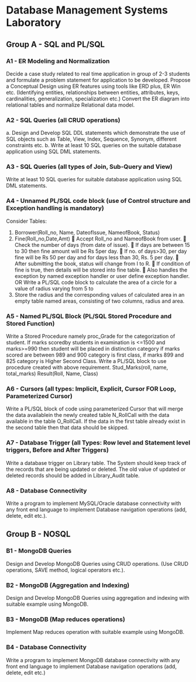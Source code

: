 # Database Management Systems Laboratory

## Group A - SQL and PL/SQL

### A1 - ER Modeling and Normalization
Decide a case study related to real time application in group of 2-3 students and formulate a
problem statement for application to be developed. Propose a Conceptual Design using ER
features using tools like ERD plus, ER Win etc. (Identifying entities, relationships between
entities, attributes, keys, cardinalities, generalization, specialization etc.) Convert the ER diagram
into relational tables and normalize Relational data model.

### A2 - SQL Queries (all CRUD operations)
a. Design and Develop SQL DDL statements which demonstrate the use of SQL objects such
as Table, View, Index, Sequence, Synonym, different constraints etc.
b. Write at least 10 SQL queries on the suitable database application using SQL DML
statements.

### A3 - SQL Queries (all types of Join, Sub-Query and View)
Write at least 10 SQL queries for suitable database application using SQL DML statements.

### A4 - Unnamed PL/SQL code block (use of Control structure and Exception handling is mandatory)
Consider Tables:
1. Borrower(Roll_no, Name, DateofIssue, NameofBook, Status)
2. Fine(Roll_no,Date,Amt)
 Accept Roll_no and NameofBook from user.
 Check the number of days (from date of issue).
 If days are between 15 to 30 then fine amount will be Rs 5per day.
 If no. of days>30, per day fine will be Rs 50 per day and for days less than 30, Rs. 5 per
day.
 After submitting the book, status will change from I to R.
 If condition of fine is true, then details will be stored into fine table.
 Also handles the exception by named exception handler or user define exception handler.
OR
Write a PL/SQL code block to calculate the area of a circle for a value of radius varying from 5 to
9. Store the radius and the corresponding values of calculated area in an empty table named areas,
consisting of two columns, radius and area.

### A5 - Named PL/SQL Block (PL/SQL Stored Procedure and Stored Function)
Write a Stored Procedure namely proc_Grade for the categorization of student. If marks scoredby
students in examination is <=1500 and marks>=990 then student will be placed in distinction
category if marks scored are between 989 and 900 category is first class, if marks 899 and 825
category is Higher Second Class.
Write a PL/SQL block to use procedure created with above requirement.
Stud_Marks(roll, name, total_marks) Result(Roll, Name, Class)

### A6 - Cursors (all types: Implicit, Explicit, Cursor FOR Loop, Parameterized Cursor)
Write a PL/SQL block of code using parameterized Cursor that will merge the data availablein
the newly created table N_RollCall with the data available in the table O_RollCall. If the data in
the first table already exist in the second table then that data should be skipped.

### A7 - Database Trigger (all Types: Row level and Statement level triggers, Before and After Triggers)
Write a database trigger on Library table. The System should keep track of the records that are
being updated or deleted. The old value of updated or deleted records should be added in
Library_Audit table.

### A8 - Database Connectivity
Write a program to implement MySQL/Oracle database connectivity with any front end
language to implement Database navigation operations (add, delete, edit etc.).

## Group B - NOSQL

### B1 - MongoDB Queries
Design and Develop MongoDB Queries using CRUD operations. (Use CRUD operations,
SAVE method, logical operators etc.).

### B2 - MongoDB (Aggregation and Indexing)
Design and Develop MongoDB Queries using aggregation and indexing with suitable example
using MongoDB.

### B3 - MongoDB (Map reduces operations)
Implement Map reduces operation with suitable example using MongoDB.

### B4 - Database Connectivity
Write a program to implement MongoDB database connectivity with any front end language to
implement Database navigation operations (add, delete, edit etc.)
